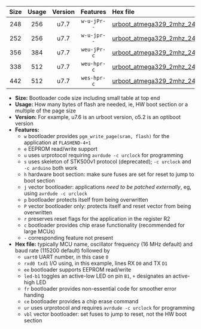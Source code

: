 |Size|Usage|Version|Features|Hex file|
|:-:|:-:|:-:|:-:|:--|
|248|256|u7.7|`w-u-jPr--`|[urboot_atmega329_2mhz_2400bps_uart0_rxe0_txe1_led+b5_ur_vbl.hex](https://raw.githubusercontent.com/stefanrueger/urboot.hex/main/cores/megacore/atmega329/fcpu_2mhz/2400_bps/urboot_atmega329_2mhz_2400bps_uart0_rxe0_txe1_led+b5_ur_vbl.hex)|
|252|256|u7.7|`w-u-jpr--`|[urboot_atmega329_2mhz_2400bps_uart0_rxe0_txe1_led+b5_fr_ur_vbl.hex](https://raw.githubusercontent.com/stefanrueger/urboot.hex/main/cores/megacore/atmega329/fcpu_2mhz/2400_bps/urboot_atmega329_2mhz_2400bps_uart0_rxe0_txe1_led+b5_fr_ur_vbl.hex)|
|356|384|u7.7|`weu-jPr-c`|[urboot_atmega329_2mhz_2400bps_uart0_rxe0_txe1_ee_led+b5_fr_ce_ur_vbl.hex](https://raw.githubusercontent.com/stefanrueger/urboot.hex/main/cores/megacore/atmega329/fcpu_2mhz/2400_bps/urboot_atmega329_2mhz_2400bps_uart0_rxe0_txe1_ee_led+b5_fr_ce_ur_vbl.hex)|
|338|512|u7.7|`weu-hpr-c`|[urboot_atmega329_2mhz_2400bps_uart0_rxe0_txe1_ee_led+b5_fr_ce_ur.hex](https://raw.githubusercontent.com/stefanrueger/urboot.hex/main/cores/megacore/atmega329/fcpu_2mhz/2400_bps/urboot_atmega329_2mhz_2400bps_uart0_rxe0_txe1_ee_led+b5_fr_ce_ur.hex)|
|442|512|u7.7|`wes-hpr-c`|[urboot_atmega329_2mhz_2400bps_uart0_rxe0_txe1_ee_led+b5_fr_ce.hex](https://raw.githubusercontent.com/stefanrueger/urboot.hex/main/cores/megacore/atmega329/fcpu_2mhz/2400_bps/urboot_atmega329_2mhz_2400bps_uart0_rxe0_txe1_ee_led+b5_fr_ce.hex)|

- **Size:** Bootloader code size including small table at top end
- **Usage:** How many bytes of flash are needed, ie, HW boot section or a multiple of the page size
- **Version:** For example, u7.6 is an urboot version, o5.2 is an optiboot version
- **Features:**
  + `w` bootloader provides `pgm_write_page(sram, flash)` for the application at `FLASHEND-4+1`
  + `e` EEPROM read/write support
  + `u` uses urprotocol requiring `avrdude -c urclock` for programming
  + `s` uses skeleton of STK500v1 protocol (deprecated); `-c urclock` and `-c arduino` both work
  + `h` hardware boot section: make sure fuses are set for reset to jump to boot section
  + `j` vector bootloader: applications *need to be patched externally*, eg, using `avrdude -c urclock`
  + `p` bootloader protects itself from being overwritten
  + `P` vector bootloader only: protects itself and reset vector from being overwritten
  + `r` preserves reset flags for the application in the register R2
  + `c` bootloader provides chip erase functionality (recommended for large MCUs)
  + `-` corresponding feature not present
- **Hex file:** typically MCU name, oscillator frequency (16 MHz default) and baud rate (115200 default) followed by
  + `uart0` UART number, in this case `0`
  + `rxd0 txd1` I/O using, in this example, lines RX `D0` and TX `D1`
  + `ee` bootloader supports EEPROM read/write
  + `led-b1` toggles an active-low LED on pin `B1`, `+` designates an active-high LED
  + `fr` bootloader provides non-essential code for smoother error handing
  + `ce` bootloader provides a chip erase command
  + `ur` uses urprotocol and requires `avrdude -c urclock` for programming
  + `vbl` vector bootloader: set fuses to jump to reset, not the HW boot section
